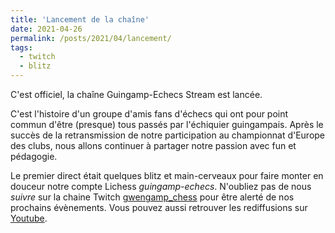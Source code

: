 ```yaml
---
title: 'Lancement de la chaîne'
date: 2021-04-26
permalink: /posts/2021/04/lancement/
tags:
  - twitch
  - blitz
---
```



C'est officiel, la chaîne Guingamp-Echecs Stream est lancée.

C'est l'histoire d'un groupe d'amis fans d'échecs qui ont pour point commun d'être (presque) tous passés par l'échiquier guingampais.
Après le succès de la retransmission de notre participation au championnat d'Europe des clubs, nous allons continuer à partager notre passion avec fun et pédagogie.

Le premier direct était quelques blitz et main-cerveaux pour faire monter en douceur notre compte Lichess *guingamp-echecs*.
N'oubliez pas de nous *suivre* sur la chaine Twitch [gwengamp_chess](https://www.twitch.tv/gwengamp_chess) pour être alerté de nos prochains évènements.
Vous pouvez aussi retrouver les rediffusions sur [Youtube](https://www.youtube.com/channel/UCDa-Z-OF7U1xfGy3s835AxQ).
